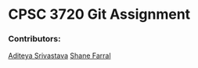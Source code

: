 # CPSC 3720 Git Assignment

### Contributors:

[Aditeya Srivastava](https://github.com/aditeyaS)
[Shane Farral](Google.com)
